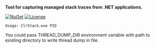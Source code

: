 **Tool for capturing managed stack traces from .NET applications.**

[![NuGet](https://img.shields.io/nuget/v/ClrStack.svg)](https://www.nuget.org/packages/ClrStack/) [![License](https://img.shields.io/badge/license-MIT-blue.svg)](LICENSE.md)

```Usage: ClrStack.exe PID```

You could pass THREAD_DUMP_DIR environment variable with path to existing directory to write thread dump in file.
